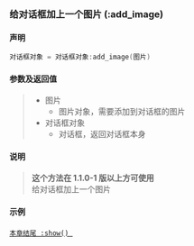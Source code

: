 ### 给对话框加上一个图片 (**:add\_image**)


#### 声明
```lua
对话框对象 = 对话框对象:add_image(图片)
```

#### 参数及返回值
> - 图片
>   - 图片对象，需要添加到对话框的图片
> - 对话框对象
>   - 对话框，返回对话框本身


#### 说明  
> **这个方法在 1\.1\.0\-1 版以上方可使用**  
> 给对话框加上一个图片  


#### 示例  
[`本章结尾 :show() `](/Handbook/dialog/_show.md)  

